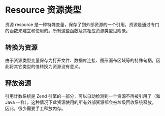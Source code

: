 # Resource 资源类型
资源 resource 是一种特殊变量，保存了到外部资源的一个引用。资源是通过专门的函数来建立和使用的。所有这些函数及其相应资源类型见附录。

## 转换为资源
由于资源类型变量保存为打开文件、数据库连接、图形画布区域等的特殊句柄，因此将其它类型的值转换为资源没有意义。

## 释放资源
引用计数系统是 Zend 引擎的一部分，可以自动检测到一个资源不再被引用了（和 Java 一样）。这种情况下此资源使用的所有外部资源都会被垃圾回收系统释放。因此，很少需要手工释放内存。


